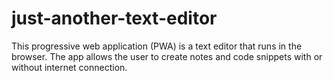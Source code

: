 # just-another-text-editor
This progressive web application (PWA) is a text editor that runs in the browser. The app allows the user to create notes and code snippets with or without internet connection. 
